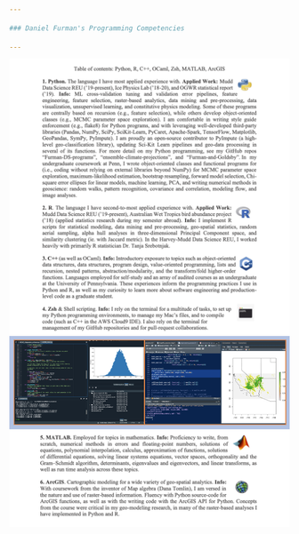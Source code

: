```yaml
---

### Daniel Furman's Programming Competencies

---
```


<img src="images/programming.png" class="center">
<img src="images/programming3.png" class="center">
<img src="images/Programming_Furman2.png" class="center">

